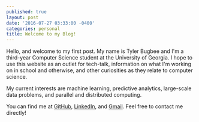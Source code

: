 ```yaml
---
published: true
layout: post
date: '2016-07-27 03:33:00 -0400'
categories: personal
title: Welcome to my Blog!
---
```


Hello, and welcome to my first post. My name is Tyler Bugbee and I'm a third-year Computer Science student at the University of Georgia. I hope to use this website as an outlet for tech-talk, information on what I'm working on in school and otherwise, and other curiosities as they relate to computer science.

My current interests are machine learning, predictive analytics, large-scale data problems, and parallel and distributed computing.

You can find me at [GitHub](https://github.com/tbarc), [LinkedIn](https://www.linkedin.com/in/tylerbugbee), and [Gmail](mailto:tbugbee1@gmail.com). Feel free to contact me directly!
